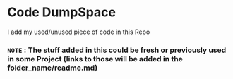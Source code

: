 # Code DumpSpace

I add my used/unused piece of code in this Repo

### `NOTE` : The stuff added in this could be fresh or previously used in some Project (links to those will be added in the folder_name/readme.md)
